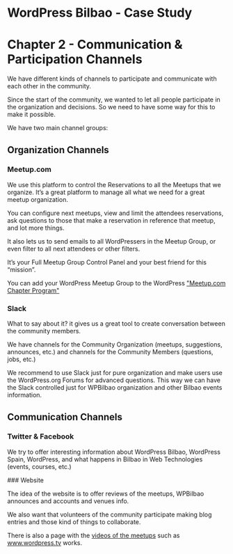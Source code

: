 # WordPress Bilbao - Case Study

# Chapter 2 - Communication & Participation Channels

We have different kinds of channels to participate and communicate with each other in the community.

Since the start of the community, we wanted to let all people participate in the organization and decisions. So we need to have some way for this to make it possible.

We have two main channel groups:

## Organization Channels

### Meetup.com

We use this platform to control the Reservations to all the Meetups that we organize. It’s a great platform to manage all what we need for a great meetup organization.

You can configure next meetups, view and limit the attendees reservations, ask questions to those that make a reservation in reference that meetup, and lot more things.

It also lets us to send emails to all WordPressers in the Meetup Group, or even filter to all next attendees or other filters.

It’s your Full Meetup Group Control Panel and your best friend for this “mission”.

You can add your WordPress Meetup Group to the WordPress ["Meetup.com Chapter Program"](https://make.wordpress.org/community/meetups/)

### Slack

What to say about it? it gives us a great tool to create conversation between the community members.

We have channels for the Community Organization (meetups, suggestions, announces, etc.) and channels for the Community Members (questions, jobs, etc.)

We recommend to use Slack just for pure organization and make users use the WordPress.org Forums for advanced questions. This way we can have the Slack controlled just for WPBilbao organization and other Bilbao events information.

## Communication Channels

### Twitter & Facebook

We try to offer interesting information about WordPress Bilbao, WordPress Spain, WordPress, and what happens in Bilbao in Web Technologies (events, courses, etc.)

### Website

The idea of the website is to offer reviews of the meetups, WPBilbao announces and accounts and venues info.

We also want that volunteers of the community participate making blog entries and those kind of things to collaborate.

There is also a page with the [videos of the meetups](http://www.wpbilbao.es/videos/) such as www.wordpress.tv works.

